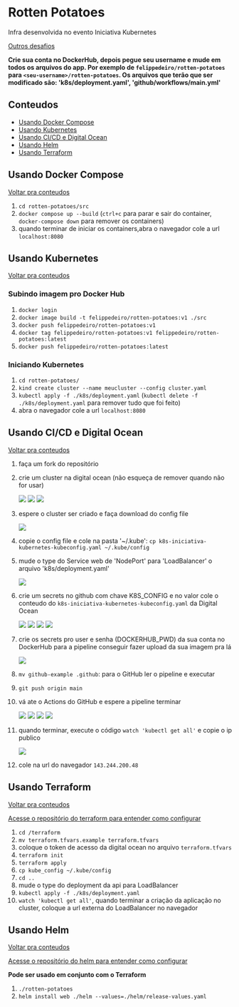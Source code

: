 # Rotten Potatoes

Infra desenvolvida no evento Iniciativa Kubernetes

[Outros desafios](https://github.com/felippedesouza/iniciativa-kubernetes-2021-09)

**Crie sua conta no DockerHub, depois pegue seu username e mude em todos os arquivos do app. Por exemplo de `felippedeiro/rotten-potatoes` para `<seu-username>/rotten-potatoes`. Os arquivos que terão que ser modificado são: 'k8s/deployment.yaml', 'github/workflows/main.yml'**

## Conteudos

- [Usando Docker Compose](#usando-docker-compose)
- [Usando Kubernetes](#usando-kubernetes)
- [Usando CI/CD e Digital Ocean](#usando-cicd-e-digital-ocean)
- [Usando Helm](#usando-helm)
- [Usando Terraform](#usando-terraform)


## Usando Docker Compose

[Voltar pra conteudos](#conteudos)

1. `cd rotten-potatoes/src`
1. `docker compose up --build` (`ctrl+c` para parar e sair do container, `docker-compose down` para remover os containers)
1. quando terminar de iniciar os containers,abra o navegador cole a url `localhost:8080`

## Usando Kubernetes

[Voltar pra conteudos](#conteudos)

### Subindo imagem pro Docker Hub

1. `docker login`
1. `docker image build -t felippedeiro/rotten-potatoes:v1 ./src`
1. `docker push felippedeiro/rotten-potatoes:v1`
1. `docker tag felippedeiro/rotten-potatoes:v1 felippedeiro/rotten-potatoes:latest`
1. `docker push felippedeiro/rotten-potatoes:latest`

### Iniciando Kubernetes

1. `cd rotten-potatoes/`
1. `kind create cluster --name meucluster --config cluster.yaml`
1. `kubectl apply -f ./k8s/deployment.yaml` (`kubectl delete -f ./k8s/deployment.yaml` para remover tudo que foi feito)
1. abra o navegador cole a url `localhost:8080`

## Usando CI/CD e Digital Ocean

[Voltar pra conteudos](#conteudos)

1. faça um fork do repositório
1. crie um cluster na digital ocean (não esqueça de remover quando não for usar)

   ![](./img/img-1.png)
   ![](./img/img-2.png)
   ![](./img/img-3.png)
   
1. espere o cluster ser criado e faça download do config file

   ![](./img/img-4.png)
   
1. copie o config file e cole na pasta '~/.kube': `cp k8s-iniciativa-kubernetes-kubeconfig.yaml ~/.kube/config`
1. mude o type do Service web de 'NodePort' para 'LoadBalancer' o arquivo 'k8s/deployment.yaml'

   ![](./img/img-9.png)
   
1. crie um secrets no github com chave K8S_CONFIG e no valor cole o conteudo do `k8s-iniciativa-kubernetes-kubeconfig.yaml` da Digital Ocean

   ![](./img/img-10.png)
   ![](./img/img-11.png)
   ![](./img/img-12.png)
   ![](./img/img-13.png)

1. crie os secrets pro user e senha (DOCKERHUB_PWD) da sua conta no DockerHub para a pipeline conseguir fazer upload da sua imagem pra lá

   ![](./img/img-14.png)
   
1. `mv github-example .github`: para o GitHub ler o pipeline e executar
1. `git push origin main`
1. vá ate o Actions do GitHub e espere a pipeline terminar

   ![](./img/img-15.png)
   ![](./img/img-16.png)
   ![](./img/img-17.png)
   ![](./img/img-18.png)
   
1. quando terminar, execute o código `watch 'kubectl get all'` e copie o ip publico

   ![](./img/img-19.png)
   
1. cole na url do navegador `143.244.200.48`

## Usando Terraform

[Voltar pra conteudos](#conteudos)

[Acesse o repositório do terraform para entender como configurar](https://github.com/felippedesouza/iniciativa-kubernetes-2021-09/tree/main/bonus-2-terraform)

1. `cd /terraform`
1. `mv terraform.tfvars.example terraform.tfvars`
1. coloque o token de acesso da digital ocean no arquivo `terraform.tfvars`
1. `terraform init`
1. `terraform apply`
1. `cp kube_config ~/.kube/config`
1. `cd ..`
1. mude o type do deployment da api para LoadBalancer
1. `kubectl apply -f ./k8s/deployment.yaml`
1. `watch 'kubectl get all'`, quando terminar a criação da aplicação no cluster, coloque a url externa do LoadBalancer no navegador

## Usando Helm

[Voltar pra conteudos](#conteudos)

[Acesse o repositório do helm para entender como configurar](https://github.com/felippedesouza/iniciativa-kubernetes-2021-09/tree/main/bonus-3-helm)

**Pode ser usado em conjunto com o Terraform**

1. `./rotten-potatoes`
1. `helm install web ./helm --values=./helm/release-values.yaml`
